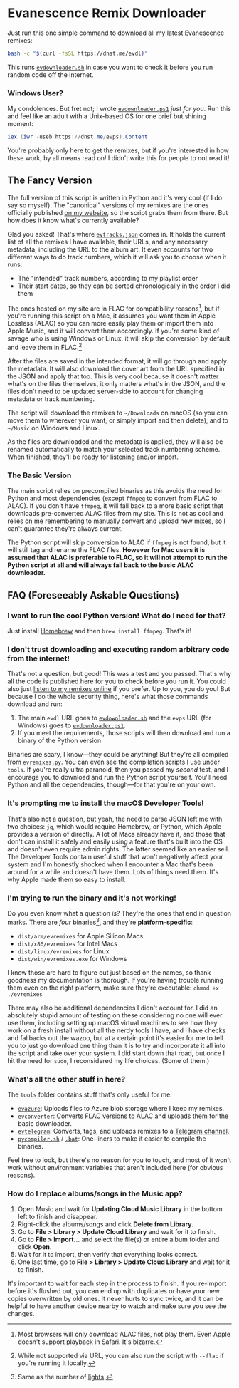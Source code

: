 # Evanescence Remix Downloader

Just run this one simple command to download all my latest Evanescence remixes:
```bash
bash -c "$(curl -fsSL https://dnst.me/evdl)"
```

This runs [`evdownloader.sh`](evdownloader.sh) in case you want to check it before you run random code off the internet.

### Windows User?

My condolences. But fret not; I wrote [`evdownloader.ps1`](evdownloader.ps1) *just for you*. Run this and feel like an adult with a Unix-based OS for one brief but shining moment:

```ps1
iex (iwr -useb https://dnst.me/evps).Content
```

You're probably only here to get the remixes, but if you're interested in how these work, by all means read on! I didn't write this for people to not read it!

## The Fancy Version

The full version of this script is written in Python and it's very cool (if I do say so myself). The "canonical" versions of my remixes are the ones officially published [on my website](https://music.dannystewart.com/evanescence/), so the script grabs them from there. But how does it know what's currently available?

Glad you asked! That's where [`evtracks.json`](evtracks.json) comes in. It holds the current list of all the remixes I have available, their URLs, and any necessary metadata, including the URL to the album art. It even accounts for two different ways to do track numbers, which it will ask you to choose when it runs:

- The "intended" track numbers, according to my playlist order
- Their start dates, so they can be sorted chronologically in the order I did them

The ones hosted on my site are in FLAC for compatibility reasons[^alac], but if you're running this script on a Mac, it assumes you want them in Apple Lossless (ALAC) so you can more easily play them or import them into Apple Music, and it will convert them accordingly. If you're some kind of savage who is using Windows or Linux, it will skip the conversion by default and leave them in FLAC.[^flac]

After the files are saved in the intended format, it will go through and apply the metadata. It will also download the cover art from the URL specified in the JSON and apply that too. This is very cool because it doesn't matter what's on the files themselves, it only matters what's in the JSON, and the files don't need to be updated server-side to account for changing metadata or track numbering.

The script will download the remixes to `~/Downloads` on macOS (so you can move them to wherever you want, or simply import and then delete), and to `~/Music` on Windows and Linux.

As the files are downloaded and the metadata is applied, they will also be renamed automatically to match your selected track numbering scheme. When finished, they'll be ready for listening and/or import.

[^alac]: Most browsers will only download ALAC files, not play them. Even Apple doesn't support playback in Safari. It's bizarre.

[^flac]: While not supported via URL, you can also run the script with `--flac` if you're running it locally.

### The Basic Version

The main script relies on precompiled binaries as this avoids the need for Python and most dependencies (except `ffmpeg` to convert from FLAC to ALAC). If you don't have `ffmpeg`, it will fall back to a more basic script that downloads pre-converted ALAC files from my site. This is not as cool and relies on me remembering to manually convert and upload new mixes, so I can't guarantee they're always current.

The Python script will skip conversion to ALAC if `ffmpeg` is not found, but it will still tag and rename the FLAC files. **However for Mac users it is assumed that ALAC is preferable to FLAC, so it will not attempt to run the Python script at all and will always fall back to the basic ALAC downloader.**

## FAQ (Foreseeably Askable Questions)

### I want to run the cool Python version! What do I need for that?

Just install [Homebrew](https://brew.sh) and then `brew install ffmpeg`. That's it!

### I don't trust downloading and executing random arbitrary code from the internet!

That's not a question, but good! This was a test and you passed. That's why all the code is published here for you to check before you run it. You could also just [listen to my remixes online](https://music.dannystewart.com/evanescence/) if you prefer. Up to you, you do you! But because I do the whole security thing, here's what those commands download and run:

1. The main `evdl` URL goes to [`evdownloader.sh`](evdownloader.sh) and the `evps` URL (for Windows) goes to [`evdownloader.ps1`](evdownloader.ps1).
2. If you meet the requirements, those scripts will then download and run a binary of the Python version.

Binaries are scary, I know—they could be anything! But they're all compiled from [`evremixes.py`](evremixes.py). You can even see the compilation scripts I use under `tools`. If you're really ultra paranoid, then you passed my *second* test, and I encourage you to download and run the Python script yourself. You'll need Python and all the dependencies, though—for that you're on your own.

### It's prompting me to install the macOS Developer Tools!

That's also not a question, but yeah, the need to parse JSON left me with two choices: `jq`, which would require Homebrew, or Python, which Apple provides a version of directly. A lot of Macs already have it, and those that don't can install it safely and easily using a feature that's built into the OS and doesn't even require admin rights. The latter seemed like an easier sell. The Developer Tools contain useful stuff that won't negatively affect your system and I'm honestly shocked when I encounter a Mac that's been around for a while and doesn't have them. Lots of things need them. It's why Apple made them so easy to install.

### I'm trying to run the binary and it's not working!

Do you even know what a question *is*? They're the ones that end in question marks. There are *four* binaries[^lights], and they're **platform-specific**:

- `dist/arm/evremixes` for Apple Silicon Macs
- `dist/x86/evremixes` for Intel Macs
- `dist/linux/evremixes` for Linux
- `dist/win/evremixes.exe` for Windows

I know those are hard to figure out just based on the names, so thank goodness my documentation is thorough. If you're having trouble running them even on the right platform, make sure they're executable: `chmod +x ./evremixes`

There may also be additional dependencies I didn't account for. I did an absolutely stupid amount of testing on these considering no one will ever use them, including setting up macOS virtual machines to see how they work on a fresh install without all the nerdy tools I have, and I have checks and fallbacks out the wazoo, but at a certain point it's easier for me to tell you to just go download one thing than it is to try and incorporate it all into the script and take over your system. I did start down that road, but once I hit the need for `sudo`, I reconsidered my life choices. (Some of them.)

### What's all the other stuff in here?

The `tools` folder contains stuff that's only useful for me:

- [`evazure`](tools/evazure.py): Uploads files to Azure blob storage where I keep my remixes.
- [`evconverter`](tools/evconverter.py): Converts FLAC versions to ALAC and uploads them for the basic downloader.
- [`evtelegram`](tools/evtelegram.py): Converts, tags, and uploads remixes to a [Telegram channel](https://t.me/+ihiJnfkMIVYzN2Ex).
- [`pycompiler.sh`](tools/pycompiler.sh) / [`.bat`](tools/pycompiler.bat): One-liners to make it easier to compile the binaries.

Feel free to look, but there's no reason for you to touch, and most of it won't work without environment variables that aren't included here (for obvious reasons).

### How do I replace albums/songs in the Music app?

1. Open Music and wait for **Updating Cloud Music Library** in the bottom left to finish and disappear.
2. Right-click the albums/songs and click **Delete from Library**.
3. Go to **File > Library > Update Cloud Library** and wait for it to finish.
4. Go to **File > Import…** and select the file(s) or entire album folder and click **Open**.
5. Wait for it to import, then verify that everything looks correct.
6. One last time, go to **File > Library > Update Cloud Library** and wait for it to finish.

It's important to wait for each step in the process to finish. If you re-import before it's flushed out, you can end up with duplicates or have your new copies overwritten by old ones. It never hurts to sync twice, and it can be helpful to have another device nearby to watch and make sure you see the changes.

[^lights]: Same as the number of [lights](https://www.youtube.com/watch?v=jk3EsXgXcyQ).

